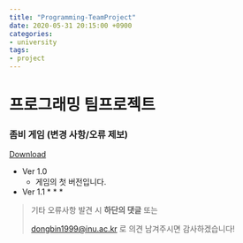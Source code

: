 ```yaml
---
title: "Programming-TeamProject"
date: 2020-05-31 20:15:00 +0900
categories:
- university
tags:
- project
---
```


# 프로그래밍 팀프로젝트

### 좀비 게임 (변경 사항/오류 제보)

[Download](https://github.com/dongbin1999/Programming-TeamProject)

* Ver 1.0
  * 게임의 첫 버전입니다.
* Ver 1.1
  * 
  * 
  * 





> 기타 오류사항 발견 시 __하단의 댓글__ 또는
>
> <dongbin1999@inu.ac.kr> 로 의견 남겨주시면 감사하겠습니다!